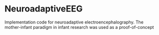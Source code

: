 # NeuroadaptiveEEG
Implementation code for neuroadaptive electroencephalography. The mother-infant paradigm in infant research was used as a proof-of-concept
